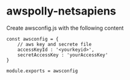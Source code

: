 # awspolly-netsapiens

Create awsconfig.js with the following content

```
const awsconfig = {
    // aws key and secrete file
    accessKeyId : '<yourkeyid>',
    secretAccessKey : 'yourAccessKey'
}

module.exports = awsconfig
```
